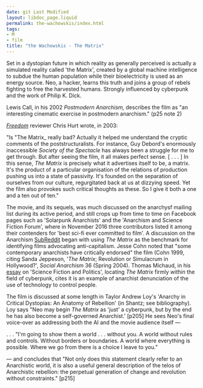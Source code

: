 ```yaml
---
date: git Last Modified
layout: libdoc_page.liquid
permalink: the-wachowskis/index.html
tags:
- M
- film
title: "the Wachowskis - The Matrix"
---
```


Set in a dystopian future in which reality as  generally perceived is actually a simulated reality called 'the  Matrix', created by a global machine intelligence to subdue the  human population while their bioelectricity is used as an energy  source. Neo, a hacker, learns this truth and joins a group of rebels  fighting to free the harvested humans. Strongly influenced by  cyberpunk and the work of Philip K. Dick. 

Lewis Call, in his 2002 <em>Postmodern Anarchism,</em> describes the film as "an interesting cinematic exercise in postmodern anarchism." (p25 note 2)

<a href="https://freedomnews.org.uk/wp-content/uploads/2018/01/Freedom-2003-06-14.pdf">_Freedom_</a> reviewer Chris Hurt wrote, in 2003: 

"Is "The Matrix_ really  bad? Actually it helped me understand the cryptic comments of the  poststructuralists. For instance, Guy Debord's enormously  inaccessible _Society of the Spectacle_ has always been a  struggle for me to get through. But after seeing the film, it all  makes perfect sense. [ . . . ] In this sense, _The Matrix_ is  precisely what it advertises itself to be, a matrix. It's the  product of a particular organisation of the relations of production  pushing us into a state of passivity. It's founded on the separation  of ourselves from our culture, regurgitated back at us at dizzying  speed. Yet the film also provokes such critical thoughts as these.  So I give it both a one and a ten out of ten."

The movie, and its sequels, was much discussed  on the anarchysf mailing list during its active period, and still  crops up from time to time on Facebook pages such as 'Solarpunk  Anarchists' and the 'Anarchism and Science Fiction Forum', where in  November 2016 three contributors listed it among their contenders  for 'best sci-fi ever committed to film'. A discussion on the  Anarchism <a href="https://www.reddit.com/r/Anarchism/comments/2a2r93/can_we_compile_a_list_of_the_top_films_advocating/"> SubReddit</a> began with using _The Matrix_ as the benchmark  for identifying films advocating anti-capitalism. Jesse Cohn noted  that "some contemporary anarchists have critically endorsed" the  film (Cohn 1999, citing Sanda  Jeppeson, '_The Matrix_; Revolution or Simulacrum in  Hollywood?', _Social Anarchism_ 36 (Spring 2004). Thomas  Michaud, in his <a href="https://books.google.co.uk/books?id=-8iD6iuO-iAC&amp;pg=PA73&amp;lpg=PA73&amp;dq=why+are+anarchists+attracted+to+science+fiction&amp;source=bl&amp;ots=NejthZ5DRg&amp;sig=FUp9INPFjgzR6RyZElmMVISZ33Q&amp;hl=en&amp;sa=X&amp;ved=0CFcQ6AEwCWoVChMIwdOJwdPzxgIVi27bCh1hdwle#v=onepage&amp;q=why are a"> essay</a> on 'Science Fiction and Politics', locating _The Matrix_  firmly _within_ the field of cyberpunk, cites it is an example  of anarchist denunciation of the use of technology to control  people. 

The film is discussed at some length in Taylor  Andrew Loy's 'Anarchy in Critical Dystopias: An Anatomy of  Rebellion' (in Shantz; see bibliography). Loy says "Neo  may begin _The Matrix_ as 'just' a cyberpunk, but by the end he  has also become a self-governed Anarchist.' [p205] He sees Neo's  final voice-over as addressing both the AI and the movie audience  itself — 

. . . "I'm going to show them a world . . .  without you. A world without rules and controls. Without borders or  boundaries. A world where everything is possible. Where we go from  there is a choice I leave to you."

— and concludes that "Not only does this  statement clearly refer to an Anarchistic world, it is also a useful  general description of the telos of Anarchistic rebellion: the  perpetual generation of change and revolution without constraints."  [p215]